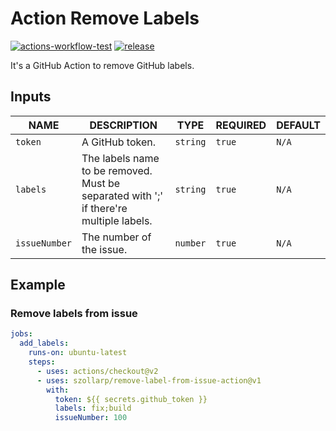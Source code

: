 # Action Remove Labels

[![actions-workflow-test][actions-workflow-test-badge]][actions-workflow-test]
[![release][release-badge]][release]

It's a GitHub Action to remove GitHub labels.

## Inputs

|      NAME      |                                           DESCRIPTION                                           |   TYPE   | REQUIRED |                                     DEFAULT                                     |
| -------------- | ----------------------------------------------------------------------------------------------- | -------- | -------- | ------------------------------------------------------------------------------- |
| `token` | A GitHub token.                                                                                 | `string` | `true`   | `N/A`                                                                           |
| `labels`       | The labels name to be removed. Must be separated with ';' if there're multiple labels. | `string` | `true`   | `N/A`                                                                           |
| `issueNumber`       | The number of the issue.                                                        | `number` | `true`  | `N/A`


## Example

### Remove labels from issue

```yaml
jobs:
  add_labels:
    runs-on: ubuntu-latest
    steps:
      - uses: actions/checkout@v2
      - uses: szollarp/remove-label-from-issue-action@v1
        with:
          token: ${{ secrets.github_token }}
          labels: fix;build
          issueNumber: 100
```

<!-- badge links -->

[actions-workflow-test]: https://github.com/szollarp/remove-label-from-issue-action/actions?query=workflow%3Aunits-test
[actions-workflow-test-badge]: https://img.shields.io/github/workflow/status/szollarp/remove-label-from-issue-action/units-test?label=Test&style=for-the-badge&logo=github

[release]: https://github.com/szollarp/remove-label-from-issue-action/releases
[release-badge]: https://img.shields.io/github/v/release/szollarp/remove-label-from-issue-action?style=for-the-badge&logo=github
